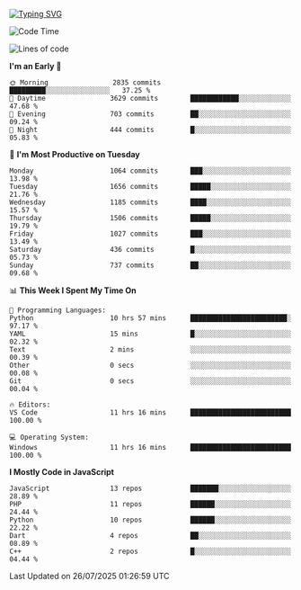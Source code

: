 [![Typing SVG](https://readme-typing-svg.demolab.com?font=Fira+Code&pause=1000&color=F7F7F7&random=false&width=435&lines=Hi+%F0%9F%91%8B%2C+I'm+Rafiu+Sidqi;Junior+Backend+Developer)](https://git.io/typing-svg)
<!--START_SECTION:waka-->
![Code Time](http://img.shields.io/badge/Code%20Time-823%20hrs%2025%20mins-blue)

![Lines of code](https://img.shields.io/badge/From%20Hello%20World%20I%27ve%20Written-2.5%20million%20lines%20of%20code-blue)

**I'm an Early 🐤** 

```text
🌞 Morning                2835 commits        █████████░░░░░░░░░░░░░░░░   37.25 % 
🌆 Daytime                3629 commits        ████████████░░░░░░░░░░░░░   47.68 % 
🌃 Evening                703 commits         ██░░░░░░░░░░░░░░░░░░░░░░░   09.24 % 
🌙 Night                  444 commits         █░░░░░░░░░░░░░░░░░░░░░░░░   05.83 % 
```
📅 **I'm Most Productive on Tuesday** 

```text
Monday                   1064 commits        ███░░░░░░░░░░░░░░░░░░░░░░   13.98 % 
Tuesday                  1656 commits        █████░░░░░░░░░░░░░░░░░░░░   21.76 % 
Wednesday                1185 commits        ████░░░░░░░░░░░░░░░░░░░░░   15.57 % 
Thursday                 1506 commits        █████░░░░░░░░░░░░░░░░░░░░   19.79 % 
Friday                   1027 commits        ███░░░░░░░░░░░░░░░░░░░░░░   13.49 % 
Saturday                 436 commits         █░░░░░░░░░░░░░░░░░░░░░░░░   05.73 % 
Sunday                   737 commits         ██░░░░░░░░░░░░░░░░░░░░░░░   09.68 % 
```


📊 **This Week I Spent My Time On** 

```text
💬 Programming Languages: 
Python                   10 hrs 57 mins      ████████████████████████░   97.17 % 
YAML                     15 mins             █░░░░░░░░░░░░░░░░░░░░░░░░   02.32 % 
Text                     2 mins              ░░░░░░░░░░░░░░░░░░░░░░░░░   00.39 % 
Other                    0 secs              ░░░░░░░░░░░░░░░░░░░░░░░░░   00.08 % 
Git                      0 secs              ░░░░░░░░░░░░░░░░░░░░░░░░░   00.04 % 

🔥 Editors: 
VS Code                  11 hrs 16 mins      █████████████████████████   100.00 % 

💻 Operating System: 
Windows                  11 hrs 16 mins      █████████████████████████   100.00 % 
```

**I Mostly Code in JavaScript** 

```text
JavaScript               13 repos            ███████░░░░░░░░░░░░░░░░░░   28.89 % 
PHP                      11 repos            ██████░░░░░░░░░░░░░░░░░░░   24.44 % 
Python                   10 repos            ██████░░░░░░░░░░░░░░░░░░░   22.22 % 
Dart                     4 repos             ██░░░░░░░░░░░░░░░░░░░░░░░   08.89 % 
C++                      2 repos             █░░░░░░░░░░░░░░░░░░░░░░░░   04.44 % 
```




 Last Updated on 26/07/2025 01:26:59 UTC
<!--END_SECTION:waka-->
